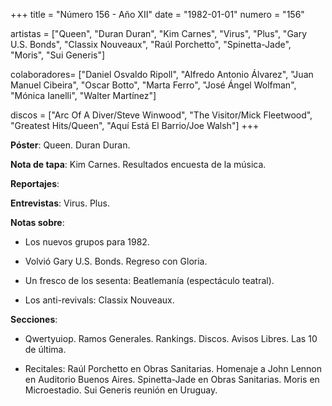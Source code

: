 +++
title = "Número 156 - Año XII"
date = "1982-01-01"
numero = "156"

artistas = ["Queen", "Duran Duran", "Kim Carnes", "Virus", "Plus", "Gary U.S. Bonds", "Classix Nouveaux", "Raúl Porchetto", "Spinetta-Jade", "Moris", "Sui Generis"]

colaboradores= ["Daniel Osvaldo Ripoll", "Alfredo Antonio Álvarez", "Juan Manuel Cibeira", "Oscar Botto", "Marta Ferro", "José Ángel Wolfman", "Mónica Ianelli", "Walter Martínez"]

discos = ["Arc Of A Diver/Steve Winwood", "The Visitor/Mick Fleetwood", "Greatest Hits/Queen", "Aquí Está El Barrio/Joe Walsh"]
+++

**Póster**: Queen. Duran Duran.

**Nota de tapa**: Kim Carnes. Resultados encuesta de la música.

**Reportajes**: 

**Entrevistas**: Virus. Plus.

**Notas sobre**:

- Los nuevos grupos para 1982.

- Volvió Gary U.S. Bonds. Regreso con Gloria.

- Un fresco de los sesenta: Beatlemanía (espectáculo teatral).

- Los anti-revivals: Classix Nouveaux.

**Secciones**:

- Qwertyuiop. Ramos Generales. Rankings. Discos. Avisos Libres. Las 10 de última.

- Recitales: Raúl Porchetto en Obras Sanitarias. Homenaje a John Lennon en Auditorio Buenos Aires. Spinetta-Jade en Obras Sanitarias. Moris en Microestadio. Sui Generis reunión en Uruguay.